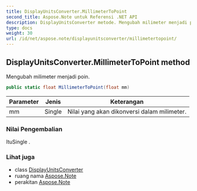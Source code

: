 ```yaml
---
title: DisplayUnitsConverter.MillimeterToPoint
second_title: Aspose.Note untuk Referensi .NET API
description: DisplayUnitsConverter metode. Mengubah milimeter menjadi poin.
type: docs
weight: 30
url: /id/net/aspose.note/displayunitsconverter/millimetertopoint/
---
```

## DisplayUnitsConverter.MillimeterToPoint method

Mengubah milimeter menjadi poin.

```csharp
public static float MillimeterToPoint(float mm)
```

| Parameter | Jenis | Keterangan |
| --- | --- | --- |
| mm | Single | Nilai yang akan dikonversi dalam milimeter. |

### Nilai Pengembalian

ItuSingle .

### Lihat juga

* class [DisplayUnitsConverter](../)
* ruang nama [Aspose.Note](../../displayunitsconverter/)
* perakitan [Aspose.Note](../../../)



